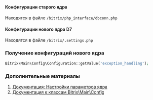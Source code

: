 #### Конфигурации старого ядра
Находятся в файле `/bitrix/php_interface/dbconn.php`

#### Конфигурации нового ядра D7
Находятся в файле `/bitrix/.settings.php`

### Получение конфигураций нового ядра

```php
Bitrix\Main\Config\Configuration::getValue('exception_handling');
```

### Дополнительные материалы
1. [Документация: Настройки параметров ядра](https://dev.1c-bitrix.ru/learning/course/index.php?COURSE_ID=43&LESSON_ID=2795&LESSON_PATH=3913.5062.2795)
2. [Документация к классам Bitrix\Main\Config](https://dev.1c-bitrix.ru/api_d7/bitrix/main/config/index.php)


